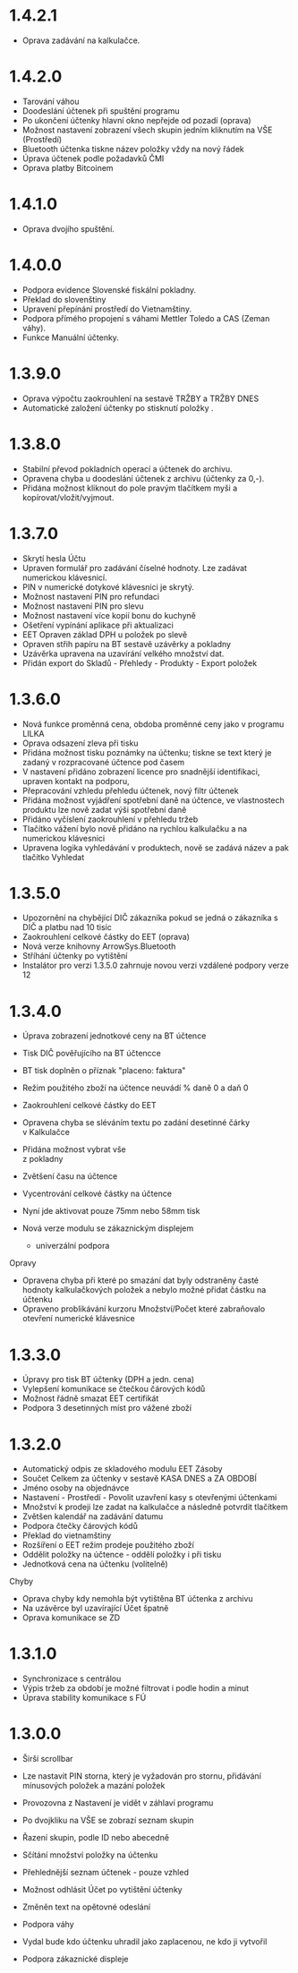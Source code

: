 # 1.4.2.1

* Oprava zadávání na kalkulačce.

# 1.4.2.0

* Tarování váhou
* Doodeslání účtenek při spuštění programu
* Po ukončení účtenky hlavní okno nepřejde od pozadí \(oprava\)
* Možnost nastavení zobrazení všech skupin jedním kliknutím na VŠE \(Prostředí\)
* Bluetooth účtenka tiskne název položky vždy na nový řádek
* Úprava účtenek podle požadavků ČMI
* Oprava platby Bitcoinem

# 1.4.1.0

* Oprava dvojího spuštění.

# 1.4.0.0

* Podpora evidence Slovenské fiskální pokladny.
* Překlad do slovenštiny
* Upravení přepínání prostředí do Vietnamštiny.
* Podpora přímého propojení s váhami Mettler Toledo a CAS \(Zeman váhy\).
* Funkce Manuální účtenky.

# 1.3.9.0

* Oprava výpočtu zaokrouhlení na sestavě TRŽBY a TRŽBY DNES
* Automatické založení účtenky po stisknutí položky
  .

# 1.3.8.0

* Stabilní převod pokladních operací a účtenek do archivu.
* Opravena chyba u doodeslání účtenek z archivu \(účtenky za 0,-\).
* Přidána možnost kliknout do pole pravým tlačítkem myši a kopírovat/vložit/vyjmout.

# 1.3.7.0

* Skrytí hesla Účtu
* Upraven formulář pro zadávání číselné hodnoty. Lze zadávat numerickou klávesnicí. 
* PIN v numerické dotykové klávesnici je skrytý.
* Možnost nastavení PIN pro refundaci
* Možnost nastavení PIN pro slevu
* Možnost nastavení více kopií bonu do kuchyně
* Ošetření vypínání aplikace při aktualizaci
* EET Opraven základ DPH u položek po slevě
* Opraven střih papíru na BT sestavě uzávěrky a pokladny
* Uzávěrka upravena na uzavírání velkého množství dat.
* Přidán export do Skladů - Přehledy - Produkty - Export položek

# 1.3.6.0

* Nová funkce proměnná cena, obdoba proměnné ceny jako v programu LILKA
* Oprava odsazení zleva při tisku
* Přidána možnost tisku poznámky na účtenku; tiskne se text který je zadaný v rozpracované účtence pod časem
* V nastavení přidáno zobrazení licence pro snadnější identifikaci, upraven kontakt na podporu,
* Přepracování vzhledu přehledu účtenek, nový filtr účtenek
* Přidána možnost vyjádření spotřební daně na účtence, ve vlastnostech produktu lze nově zadat výši spotřební daně
* Přidáno vyčíslení zaokrouhlení v přehledu tržeb
* Tlačítko vážení bylo nově přidáno na rychlou kalkulačku a na numerickou klávesnici
* Upravena logika vyhledávání v produktech, nově se zadává název a pak tlačítko Vyhledat 

# 1.3.5.0

* Upozornění na chybějící DIČ zákazníka pokud se jedná o zákazníka s DIČ a platbu nad 10 tisíc
* Zaokrouhlení celkové částky do EET \(oprava\)
* Nová verze knihovny ArrowSys.Bluetooth
* Stříhání účtenky po vytištění
* Instalátor pro verzi 1.3.5.0 zahrnuje novou verzi vzdálené podpory verze 12

# 1.3.4.0

* Úprava zobrazení jednotkové ceny na BT účtence
* Tisk DIČ pověřujícího na BT účtencce
* BT tisk doplněn o příznak "placeno: faktura"
* Režim použitého zboží na účtence neuvádí % daně 0 a daň 0
* Zaokrouhlení celkové částky do EET
* Opravena chyba se sléváním textu po zadání desetinné čárky  
   v Kalkulačce

* Přidána možnost vybrat vše  
   z pokladny

* Zvětšení času na účtence

* Vycentrování celkové částky na účtence

* Nyní jde aktivovat pouze 75mm nebo 58mm tisk

* Nová verze modulu se zákaznickým displejem

  * univerzální podpora

Opravy

* Opravena chyba při které po smazání dat byly odstraněny časté hodnoty kalkulačkových položek a nebylo možné přidat částku na účtenku
* Opraveno problikávání kurzoru Množství/Počet které zabraňovalo otevření numerické klávesnice

# 1.3.3.0

* Úpravy pro tisk BT účtenky \(DPH a jedn. cena\)
* Vylepšení komunikace se čtečkou čárových kódů 
* Možnost řádně smazat EET certifikát
* Podpora 3 desetinných míst pro vážené zboží

# 1.3.2.0

* Automatický odpis ze skladového modulu EET Zásoby
* Součet Celkem za účtenky v sestavě KASA DNES a ZA OBDOBÍ
* Jméno osoby na objednávce
* Nastavení - Prostředí - Povolit uzavření kasy s otevřenými účtenkami
* Množství k prodeji lze zadat na kalkulačce a následně potvrdit tlačítkem
* Zvětšen kalendář na zadávání datumu
* Podpora čtečky čárových kódů
* Překlad do vietnamštiny
* Rozšíření o EET režim prodeje použitého zboží
* Oddělit položky na účtence - oddělí položky i při tisku
* Jednotková cena na účtenku \(volitelně\)

Chyby

* Oprava chyby kdy nemohla být vytištěna BT účtenka z archivu
* Na uzávěrce byl uzavírající Účet špatně
* Oprava komunikace se ZD

# 1.3.1.0

* Synchronizace s centrálou
* Výpis tržeb za období je možné filtrovat i podle hodin a minut
* Úprava stability komunikace s FÚ

# 1.3.0.0

* Širší scrollbar

* Lze nastavit PIN storna, který je vyžadován pro stornu, přidávání mínusových položek a mazání položek

* Provozovna z Nastavení je vidět v záhlaví programu

* Po dvojkliku na VŠE se zobrazí seznam skupin

* Řazení skupin, podle ID nebo abecedně

* Sčítání množství položky na účtenku

* Přehlednější seznam účtenek - pouze vzhled

* Možnost odhlásit Účet po vytištění účtenky

* Změněn text na opětovné odeslání

* Podpora váhy

* Vydal bude kdo účtenku uhradil jako zaplacenou, ne kdo ji vytvořil

* Podpora zákaznické displeje



